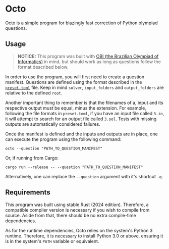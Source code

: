 # Octo

Octo is a simple program for blazingly fast correction of Python olympiad questions.

## Usage

> **NOTICE:** This program was built with [OBI (the Brazilian Olympiad of Informatics)](https://olimpiada.ic.unicamp.br/) in mind, but should work as long as questions follow the format described below.

In order to use the program, you will first need to create a question manifest. Questions are defined using the format described in the [`preset.toml`](./preset.toml) file. Keep in mind `solver`, `input_folders` and `output_folders` are relative to the defined `root`.

Another important thing to remember is that the filenames of a, input and its respective output must be equal, minus the extension. For example, following the file formats in `preset.toml`, if you have an input file called `3.in`, it will attempt to search for an output file called `3.sol`. Tests with missing outputs are automatically considered failures.

Once the manifest is defined and the inputs and outputs are in place, one can execute the program using the following command:

```Shell
octo --question "PATH_TO_QUESTION_MANIFEST"
```

Or, if running from Cargo:

```Shell
cargo run --release -- --question "PATH_TO_QUESTION_MANIFEST"
```

Alternatively, one can replace the `--question` argument with it's shortcut `-q`.

## Requirements

This program was built using stable Rust (2024 edition). Therefore, a compatible compiler version is necessary if you wish to compile from source. Aside from that, there should be no extra compile-time dependencies.

As for the runtime dependencies, Octo relies on the system's Python 3 runtime. Therefore, it is necessary to install Python 3.0 or above, ensuring it is in the system's `PATH` variable or equivalent.